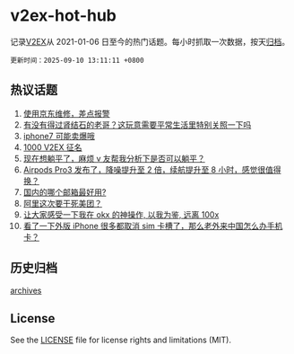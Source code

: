 # v2ex-hot-hub

 记录[V2EX](https://www.v2ex.com/)从 2021-01-06 日至今的热门话题。每小时抓取一次数据，按天[归档](archives)。

`更新时间：2025-09-10 13:11:11 +0800`

## 热议话题

1. [使用京东维修，差点报警](https://www.v2ex.com/t/1158154)
1. [有没有得过肾结石的老哥？这玩意需要平常生活里特别关照一下吗](https://www.v2ex.com/t/1157997)
1. [iphone7 可能卖爆哦](https://www.v2ex.com/t/1158153)
1. [1000 V2EX 征名](https://www.v2ex.com/t/1158222)
1. [现在想躺平了，麻烦 v 友帮我分析下是否可以躺平？](https://www.v2ex.com/t/1158005)
1. [Airpods Pro3 发布了，降噪提升至 2 倍，续航提升至 8 小时，感觉很值得换？](https://www.v2ex.com/t/1158128)
1. [国内的哪个邮箱最好用?](https://www.v2ex.com/t/1158085)
1. [阿里这次要干死美团？](https://www.v2ex.com/t/1158052)
1. [让大家感受一下我在 okx 的神操作, 以我为鉴, 远离 100x](https://www.v2ex.com/t/1158042)
1. [看了一下外版 iPhone 很多都取消 sim 卡槽了，那么老外来中国怎么办手机卡？](https://www.v2ex.com/t/1158156)

## 历史归档

[archives](archives)

## License

See the [LICENSE](LICENSE) file for license rights and limitations (MIT).
